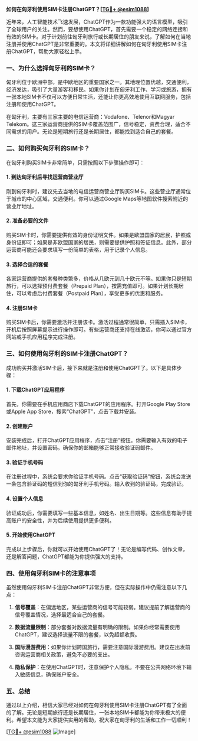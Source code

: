 **如何在匈牙利使用SIM卡注册ChatGPT？[[TG💪+ @esim1088](https://t.me/s/esim1088)]**

近年来，人工智能技术飞速发展，ChatGPT作为一款功能强大的语言模型，吸引了全球用户的关注。然而，要想使用ChatGPT，首先需要一个稳定的网络连接和有效的SIM卡。对于计划前往匈牙利旅行或长期居住的朋友来说，了解如何在当地注册并使用ChatGPT是非常重要的。本文将详细讲解如何在匈牙利使用SIM卡注册ChatGPT，帮助大家轻松上手。

### 一、为什么选择匈牙利的SIM卡？

匈牙利位于欧洲中部，是中欧地区的重要国家之一。其地理位置优越，交通便利，经济发达，吸引了大量游客和移民。如果你计划在匈牙利工作、学习或旅游，拥有一张本地SIM卡不仅可以方便日常生活，还能让你更高效地使用互联网服务，包括注册和使用ChatGPT。

在匈牙利，主要有三家主要的电信运营商：Vodafone、Telenor和Magyar Telekom。这三家运营商提供的SIM卡覆盖范围广，信号稳定，资费合理，适合不同需求的用户。无论是短期旅行还是长期居住，都能找到适合自己的套餐。

### 二、如何购买匈牙利的SIM卡？

在匈牙利购买SIM卡非常简单，只需按照以下步骤操作即可：

#### 1. 到达匈牙利后寻找运营商营业厅

刚到匈牙利时，建议先去当地的电信运营商营业厅购买SIM卡。这些营业厅通常位于城市的中心区域，交通便利。你可以通过Google Maps等地图软件搜索附近的营业厅地址。

#### 2. 准备必要的文件

购买SIM卡时，你需要提供有效的身份证明文件。如果是欧盟国家的居民，护照或身份证即可；如果是非欧盟国家的居民，则需要提供护照和签证信息。此外，部分运营商可能还会要求填写一份简单的表格，用于记录个人信息。

#### 3. 选择合适的套餐

各家运营商提供的套餐种类繁多，价格从几欧元到几十欧元不等。如果你只是短期旅行，可以选择预付费套餐（Prepaid Plan），按需充值即可。如果计划长期居住，可以考虑后付费套餐（Postpaid Plan），享受更多的优惠和服务。

#### 4. 注册SIM卡

购买SIM卡后，你需要激活并注册该卡。激活过程通常很简单，只需插入SIM卡，开机后按照屏幕提示进行操作即可。有些运营商还支持在线激活，你可以通过官方网站或手机应用程序完成注册。

### 三、如何使用匈牙利的SIM卡注册ChatGPT？

成功购买并激活SIM卡后，接下来就是注册和使用ChatGPT了。以下是具体步骤：

#### 1. 下载ChatGPT应用程序

首先，你需要在手机应用商店下载ChatGPT的应用程序。打开Google Play Store或Apple App Store，搜索“ChatGPT”，点击下载并安装。

#### 2. 创建账户

安装完成后，打开ChatGPT应用程序，点击“注册”按钮。你需要输入有效的电子邮件地址，并设置密码。确保你的邮箱能够正常接收验证码邮件。

#### 3. 验证手机号码

在注册过程中，系统会要求你验证手机号码。点击“获取验证码”按钮，系统会发送一条包含验证码的短信到你的匈牙利手机号码。输入收到的验证码，完成验证。

#### 4. 设置个人信息

验证成功后，你需要填写一些基本信息，如姓名、出生日期等。这些信息有助于提高账户的安全性，并为后续使用提供更多便利。

#### 5. 开始使用ChatGPT

完成以上步骤后，你就可以开始使用ChatGPT了！无论是编写代码、创作文章，还是解答问题，ChatGPT都能为你提供强大的支持。

### 四、使用匈牙利SIM卡的注意事项

虽然使用匈牙利SIM卡注册ChatGPT非常方便，但在实际操作中仍需注意以下几点：

1. **信号覆盖**：在偏远地区，某些运营商的信号可能较弱。建议提前了解运营商的信号覆盖情况，选择最适合自己的套餐。
   
2. **数据流量限制**：部分套餐对数据流量有明确的限制。如果你经常需要使用ChatGPT，建议选择流量不限的套餐，以免超额收费。

3. **国际漫游费用**：如果你计划跨国旅行，需要注意国际漫游费用。建议在出发前咨询运营商相关政策，避免不必要的支出。

4. **隐私保护**：在使用ChatGPT时，注意保护个人隐私。不要在公共网络环境下输入敏感信息，确保账户安全。

### 五、总结

通过以上介绍，相信大家已经对如何在匈牙利使用SIM卡注册ChatGPT有了全面的了解。无论是短期旅行还是长期居住，一张本地SIM卡都能为你带来极大的便利。希望本文能为大家提供实用的帮助，祝大家在匈牙利的生活和工作一切顺利！

[[TG💪+ @esim1088](https://t.me/s/esim1088) ![Image](https://i.postimg.cc/4NQfJmqS/Snipaste-2025-05-13-00-14-12.png)]